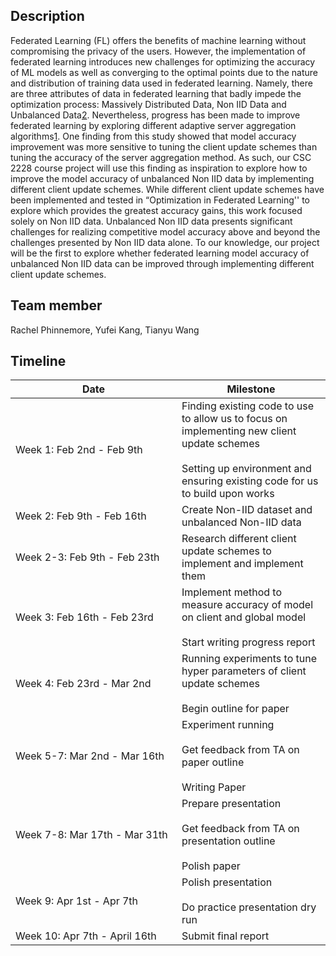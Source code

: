 ## Description
Federated Learning (FL) offers the benefits of machine learning without compromising the privacy of the users. However, the implementation of federated learning introduces new challenges for optimizing the accuracy of ML models as well as converging to the optimal points due to the nature and distribution of training data used in federated learning. Namely, there are three attributes of data in federated learning that badly impede the optimization process: Massively Distributed Data, Non IID Data and Unbalanced Data[2](http://ceur-ws.org/Vol-2473/paper13.pdf). Nevertheless, progress has been made to improve federated learning by exploring different adaptive server aggregation algorithms[1](https://arxiv.org/pdf/2003.00295.pdf). One finding from this study showed that model accuracy improvement was more sensitive to tuning the client update schemes than tuning the accuracy of the server aggregation method. As such, our CSC 2228 course project will use this finding as inspiration to explore how to improve the model accuracy of unbalanced Non IID data by implementing different client update schemes. While different client update schemes have been implemented and tested in “Optimization in Federated Learning'' to explore which provides the greatest accuracy gains, this work focused solely on Non IID data. Unbalanced Non IID data presents significant challenges for realizing competitive model accuracy above and beyond the challenges presented by Non IID data alone. To our knowledge, our project will be the first to explore whether federated learning model accuracy of unbalanced Non IID data can be improved through implementing different client update schemes.

## Team member
Rachel Phinnemore, Yufei Kang, Tianyu Wang

## Timeline
<table>
  <thead>
    <tr>
      <th style="text-align: center" width=250px>Date</th>
      <th style="text-align: center">Milestone</th>
    </tr>
  </thead>
  <tbody>
    <tr>
      <td>Week 1: Feb 2nd - Feb 9th </td>
      <td>Finding existing code to use to allow us to focus on implementing new client update schemes <br/><br/>
        Setting up environment and ensuring existing code for us to build upon works </td>
    </tr>
    <tr>
      <td>Week 2: Feb 9th - Feb 16th </td>
      <td>Create Non-IID dataset and unbalanced Non-IID data </td>
    </tr>
    <tr>
      <td>Week 2-3: Feb 9th - Feb 23th</td>
      <td>Research different client update schemes to implement and implement them </td>
    </tr>
    <tr>
      <td> Week 3: Feb 16th - Feb 23rd </td>
      <td> Implement method to measure accuracy of model on client and global model <br/><br/>
        Start writing progress report</td>
    </tr>
    <tr>
      <td> Week 4: Feb 23rd - Mar 2nd  </td>
      <td> 
        Running experiments to tune hyper parameters of client update schemes <br/><br/>
        Begin outline for paper 
      </td>
    </tr>
    <tr>
      <td> Week 5-7: Mar 2nd - Mar 16th </td>
      <td> 
        Experiment running <br/><br/>
        Get feedback from TA on paper outline <br/><br/>
        Writing Paper 
      </td>
    </tr>
    <tr>
      <td> Week 7-8: Mar 17th - Mar 31th </td>
      <td> 
        Prepare presentation <br/><br/>
        Get feedback from TA on presentation outline <br/><br/>
        Polish paper
      </td>
    </tr>
    <tr>
      <td> Week 9: Apr 1st - Apr 7th </td>
      <td> 
        Polish presentation <br/><br/>
        Do practice presentation dry run 
      </td>
    </tr>
    <tr>
      <td> Week 10: Apr 7th - April 16th </td>
      <td>
        Submit final report
      </td>
    </tr>
  </tbody>
</table>
